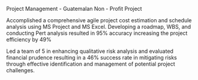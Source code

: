 Project Management - Guatemalan Non - Profit Project

Accomplished a comprehensive agile project cost estimation and schedule analysis using MS Project and MS Excel. 
Developing a roadmap, WBS, and conducting Pert analysis resulted in 95% accuracy increasing the project efficiency by 49% 

Led a team of 5 in enhancing qualitative risk analysis and evaluated financial prudence resulting in a 46% success rate in 
mitigating risks through effective identification and management of potential project challenges. 
